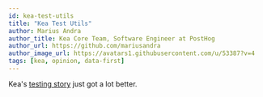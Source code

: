 ```yaml
---
id: kea-test-utils
title: "Kea Test Utils"
author: Marius Andra
author_title: Kea Core Team, Software Engineer at PostHog
author_url: https://github.com/mariusandra
author_image_url: https://avatars1.githubusercontent.com/u/53387?v=4
tags: [kea, opinion, data-first]
---
```


Kea's [testing story](/docs/guide/testing) just got a lot better.